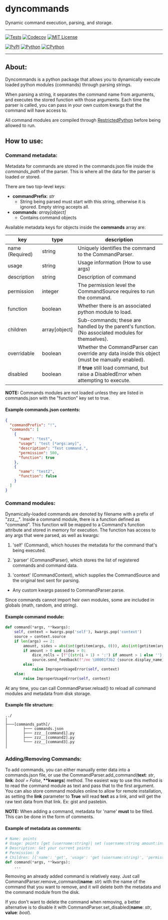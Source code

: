 dyncommands
===============
Dynamic command execution, parsing, and storage.

------------------------------

[![Tests](https://img.shields.io/github/workflow/status/Cubicpath/dyncommands/Tests?logo=github&style=for-the-badge)](https://github.com/Cubicpath/dyncommands/actions/workflows/tests.yaml)
[![Codecov](https://img.shields.io/codecov/c/gh/Cubicpath/dyncommands?label=Coverage&logo=codecov&style=for-the-badge)](https://codecov.io/gh/Cubicpath/dyncommands)
[![MIT License](https://img.shields.io/github/license/Cubicpath/dyncommands?style=for-the-badge)](https://choosealicense.com/licenses/mit)

[![PyPI](https://img.shields.io/pypi/v/dyncommands?label=PyPI&logo=pypi&style=flat-square)](https://pypi.org/project/dyncommands/)
[![Python](https://img.shields.io/pypi/pyversions/dyncommands?label=Python&logo=python&style=flat-square)](https://python.org)
[![CPython](https://img.shields.io/pypi/implementation/dyncommands?label=Impl&logo=python&style=flat-square)](https://python.org)

------------------------------
About:
---------------
Dyncommands is a python package that allows you to dynamically execute loaded python modules (commands) through parsing strings.

When parsing a string, it separates the command name from arguments, and executes the stored function with those arguments.
Each time the parser is called, you can pass in your own custom kwargs that the command will have access to.

All command modules are compiled through [RestrictedPython](https://github.com/zopefoundation/RestrictedPython) before being allowed to run.

How to use:
---------------

### Command metadata:
Metadata for commands are stored in the commands.json file inside the _commands_path_ of the parser.
This is where all the data for the parser is loaded or stored.

There are two top-level keys:
- __commandPrefix__: _str_
  - String being parsed must start with this string, otherwise it is ignored. Empty string accepts all.
- __commands__: _array[object]_
  - Contains command objects

Available metadata keys for objects inside the __commands__ array are:

| key             | type          | description                                                                                       |
|-----------------|---------------|---------------------------------------------------------------------------------------------------|
| name (Required) | string        | Uniquely identifies the command to the CommandParser.                                             |
| usage           | string        | Usage information (How to use args)                                                               |                                                      |
| description     | string        | Description of command                                                                            |
| permission      | integer       | The permission level the CommandSource requires to run the command.                               |
| function        | boolean       | Whether there is an associated python module to load.                                             |
| children        | array[object] | Sub-commands; these are handled by the parent's function. (No associated modules for themselves). |
| overridable     | boolean       | Whether the CommandParser can override any data inside this object (must be manually enabled).    |
| disabled        | boolean       | If __true__ still load command, but raise a DisabledError when attempting to execute.             |

__NOTE:__ Commands modules are not loaded unless they are listed in commands.json with the "function" key set to true.

#### Example commands.json contents:
```json
{
  "commandPrefix": "!",
  "commands": [
    {
      "name": "test",
      "usage": "test [*args:any]",
      "description": "Test command.",
      "permission": 500,
      "function": true
    },
    {
      "name": "test2",
      "function": false
    }
  ]
}
```

### Command modules:

Dynamically-loaded commands are denoted by filename with a prefix of "zzz__". Inside a command module,
there is a function defined as "command". This function will be mapped to a Command's function attribute
and stored in memory for execution. The function has access to any args that were parsed, as well as kwargs:

1. 'self' (Command), which houses the metadata for the command that's being executed.

2. 'parser' (CommandParser), which stores the list of registered commands and command data.

3. 'context' (CommandContext), which supplies the CommandSource and the original text sent for parsing.

- Any custom kwargs passed to CommandParser.parse.

Since commands cannot import heir own modules, some are included in globals (math, random, and string).

#### Example command module:
```python
def command(*args, **kwargs):
    self, context = kwargs.pop('self'), kwargs.pop('context')
    source = context.source
    if len(args) == 2:
        amount, sides = abs(int(getitem(args, 0))), abs(int(getitem(args, 1)))
        if amount > 0 and sides > 0:
            dice_rolls = [f"{(str(i + 1) + ':') if amount > 1 else ''} {str(random.randint(1, sides))}/{sides}" for i in range(amount)]
            source.send_feedback(f"/me \U0001f3b2 {source.display_name} rolled {'a die' if amount == 1 else str(amount) + ' dice'} with {sides} side{'' if sides == 1 else 's'}: {', '.join(dice_rolls)} \U0001f3b2")
        else:
            raise ImproperUsageError(self, context)
    else:
        raise ImproperUsageError(self, context)
```

At any time, you can call CommandParser.reload() to reload all command modules and metadata from disk storage.

#### Example file structure:
    ../
    │
    ├───[commands_path]/
    │       ├─── commands.json
    │       ├─── zzz__[command1].py
    │       ├─── zzz__[command2].py
    │       └─── zzz__[command3].py
    │

### Adding/Removing Commands:

To add commands, you can either manually enter data into a commands.json file, or use the
CommandParser.add_command(__text__: _str_, __link__: _bool = False_, __**kwargs__) method.
The easiest way to use this method is to read the command module as text and pass that to the first argument.
You can also store command modules online to allow for remote installation, as setting the __link__ parameter to __True__
will read __text__ as a link, and will get the raw text data from that link. Ex: gist and pastebin.

__NOTE:__ When adding a command, metadata for 'name' __must__ to be filled. This can be done in the form of comments.


#### Example of metadata as comments:
```python
# Name: points
# Usage: points [get (username:string)| set (username:string amount:integer)]
# Description: Get your current points
# Permission: 0
# Children: [{'name': 'get', 'usage': 'get (username:string)', 'permission':0}, {'name': 'set', 'usage': 'set (username:string amount:integer)', 'permission':500}]
def command(*args, **kwargs):
    ...
```

Removing an already added command is relatively easy. Just call CommandParser.remove_command(__name__: _str_) with the name
of the command that you want to remove, and it will delete both the metadata and the command module from the disk.

If you don't want to delete the command when removing, a better alternative is to disable it with
CommandParser.set_disabled(__name__: _str_, __value__: _bool_).
